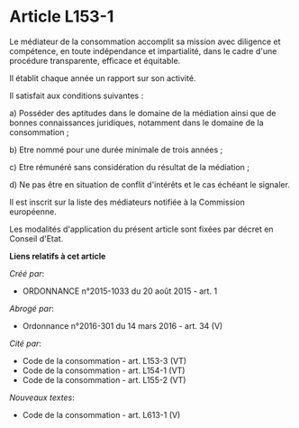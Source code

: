 # Article L153-1

Le médiateur de la consommation accomplit sa mission avec diligence et compétence, en toute indépendance et impartialité,
dans le cadre d'une procédure transparente, efficace et équitable. 

Il établit chaque année un rapport sur son activité. 

Il satisfait aux conditions suivantes : 

a) Posséder des aptitudes dans le domaine de la médiation ainsi que de bonnes connaissances juridiques, notamment dans le
domaine de la consommation ; 

b) Etre nommé pour une durée minimale de trois années ; 

c) Etre rémunéré sans considération du résultat de la médiation ; 

d) Ne pas être en situation de conflit d'intérêts et le cas échéant le signaler. 

Il est inscrit sur la liste des médiateurs notifiée à la Commission européenne. 

Les modalités d'application du présent article sont fixées par décret en Conseil d'Etat.

**Liens relatifs à cet article**

_Créé par_:

  - ORDONNANCE n°2015-1033 du 20 août 2015 - art. 1

_Abrogé par_:

  - Ordonnance n°2016-301 du 14 mars 2016 - art. 34 (V)

_Cité par_:

  - Code de la consommation - art. L153-3 (VT)
  - Code de la consommation - art. L154-1 (VT)
  - Code de la consommation - art. L155-2 (VT)

_Nouveaux textes_:

  - Code de la consommation - art. L613-1 (V)
